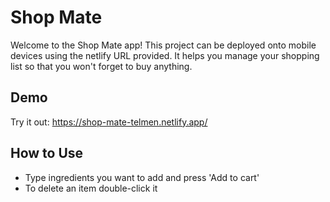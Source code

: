 # Shop Mate
 
Welcome to the Shop Mate app! This project can be deployed onto mobile devices using the netlify URL provided.
It helps you manage your shopping list so that you won't forget to buy anything.

## Demo
Try it out: https://shop-mate-telmen.netlify.app/

## How to Use
- Type ingredients you want to add and press 'Add to cart'
- To delete an item double-click it
